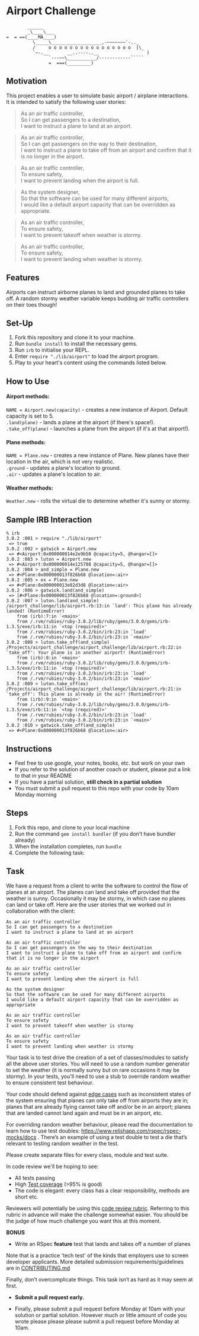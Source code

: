 Airport Challenge
=================

```
        ______
        _\____\___
=  = ==(____MA____)
          \_____\___________________,-~~~~~~~`-.._
          /     o o o o o o o o o o o o o o o o  |\_
          `~-.__       __..----..__                  )
                `---~~\___________/------------`````
                =  ===(_________)

```

## Motivation
This project enables a user to simulate basic airport / airplane interactions. It is intended to satisfy the following user stories:

> As an air traffic controller,  
> So I can get passengers to a destination,  
> I want to instruct a plane to land at an airport.

> As an air traffic controller,  
> So I can get passengers on the way to their destination,  
> I want to instruct a plane to take off from an airport and confirm that it is no longer in the airport.

> As an air traffic controller,  
> To ensure safety,  
> I want to prevent landing when the airport is full.

> As the system designer,  
> So that the software can be used for many different airports,  
> I would like a default airport capacity that can be overridden as appropriate.

> As an air traffic controller,  
> To ensure safety,  
> I want to prevent takeoff when weather is stormy.

> As an air traffic controller,  
> To ensure safety,  
> I want to prevent landing when weather is stormy.

## Features
Airports can instruct airborne planes to land and grounded planes to take off. A random stormy weather variable keeps budding air traffic controllers on their toes though!

## Set-Up
1. Fork this repository and clone it to your machine.
2. Run ```bundle install``` to install the necessary gems.
3. Run ```irb``` to initialise your REPL.
4. Enter ```require "./lib/airport"``` to load the airport program.
5. Play to your heart's content using the commands listed below.

## How to Use
#### Airport methods:  
```NAME = Airport.new(capacity)``` - creates a new instance of Airport. Default capacity is set to 5.  
```.land(plane)``` - lands a plane at the airport (if there's space!).  
```.take_off(plane)``` - launches a plane from the airport (if it's at that airport!).  

#### Plane methods:
```NAME = Plane.new``` - creates a new instance of Plane. New planes have their location in the air, which is not very realistic.  
```.ground``` - updates a plane's location to ground.  
```.air``` - updates a plane's location to air.  

#### Weather methods:
```Weather.new``` - rolls the virtual die to determine whether it's sunny or stormy.

## Sample IRB Interaction
```
% irb  
3.0.2 :001 > require "./lib/airport"  
 => true  
3.0.2 :002 > gatwick = Airport.new  
 => #<Airport:0x000000014e2e9b50 @capacity=5, @hangar=[]>  
3.0.2 :003 > luton = Airport.new  
 => #<Airport:0x000000014e125788 @capacity=5, @hangar=[]>  
3.0.2 :004 > and_simple = Plane.new  
 => #<Plane:0x000000013f826b68 @location=:air>  
3.0.2 :005 > ex = Plane.new  
 => #<Plane:0x000000013e82d3d8 @location=:air>  
3.0.2 :006 > gatwick.land(and_simple)  
 => [#<Plane:0x000000013f826b68 @location=:ground>]  
3.0.2 :007 > luton.land(and_simple)  
/airport_challenge/lib/airport.rb:13:in `land': This plane has already landed! (RuntimeError)  
	from (irb):7:in `<main>'  
	from /.rvm/rubies/ruby-3.0.2/lib/ruby/gems/3.0.0/gems/irb-1.3.5/exe/irb:11:in `<top (required)>'  
	from /.rvm/rubies/ruby-3.0.2/bin/irb:23:in `load'  
	from /.rvm/rubies/ruby-3.0.2/bin/irb:23:in `<main>'  
3.0.2 :008 > luton.take_off(and_simple)  
/Projects/airport_challenge/airport_challenge/lib/airport.rb:22:in `take_off': Your plane is in another airport! (RuntimeError)  
	from (irb):8:in `<main>'  
	from /.rvm/rubies/ruby-3.0.2/lib/ruby/gems/3.0.0/gems/irb-1.3.5/exe/irb:11:in `<top (required)>'  
	from /.rvm/rubies/ruby-3.0.2/bin/irb:23:in `load'  
	from /.rvm/rubies/ruby-3.0.2/bin/irb:23:in `<main>'  
3.0.2 :009 > luton.take_off(ex)  
/Projects/airport_challenge/airport_challenge/lib/airport.rb:21:in `take_off': This plane is already in the air! (RuntimeError)  
	from (irb):9:in `<main>'  
	from /.rvm/rubies/ruby-3.0.2/lib/ruby/gems/3.0.0/gems/irb-1.3.5/exe/irb:11:in `<top (required)>'  
	from /.rvm/rubies/ruby-3.0.2/bin/irb:23:in `load'  
	from /.rvm/rubies/ruby-3.0.2/bin/irb:23:in `<main>'  
3.0.2 :010 > gatwick.take_off(and_simple)  
 => #<Plane:0x000000013f826b68 @location=:air>  
```

















Instructions
---------

* Feel free to use google, your notes, books, etc. but work on your own
* If you refer to the solution of another coach or student, please put a link to that in your README
* If you have a partial solution, **still check in a partial solution**
* You must submit a pull request to this repo with your code by 10am Monday morning

Steps
-------

1. Fork this repo, and clone to your local machine
2. Run the command `gem install bundler` (if you don't have bundler already)
3. When the installation completes, run `bundle`
4. Complete the following task:

Task
-----

We have a request from a client to write the software to control the flow of planes at an airport. The planes can land and take off provided that the weather is sunny. Occasionally it may be stormy, in which case no planes can land or take off.  Here are the user stories that we worked out in collaboration with the client:

```
As an air traffic controller 
So I can get passengers to a destination 
I want to instruct a plane to land at an airport

As an air traffic controller 
So I can get passengers on the way to their destination 
I want to instruct a plane to take off from an airport and confirm that it is no longer in the airport

As an air traffic controller 
To ensure safety 
I want to prevent landing when the airport is full 

As the system designer
So that the software can be used for many different airports
I would like a default airport capacity that can be overridden as appropriate

As an air traffic controller 
To ensure safety 
I want to prevent takeoff when weather is stormy 

As an air traffic controller 
To ensure safety 
I want to prevent landing when weather is stormy 
```

Your task is to test drive the creation of a set of classes/modules to satisfy all the above user stories. You will need to use a random number generator to set the weather (it is normally sunny but on rare occasions it may be stormy). In your tests, you'll need to use a stub to override random weather to ensure consistent test behaviour.

Your code should defend against [edge cases](http://programmers.stackexchange.com/questions/125587/what-are-the-difference-between-an-edge-case-a-corner-case-a-base-case-and-a-b) such as inconsistent states of the system ensuring that planes can only take off from airports they are in; planes that are already flying cannot take off and/or be in an airport; planes that are landed cannot land again and must be in an airport, etc.

For overriding random weather behaviour, please read the documentation to learn how to use test doubles: https://www.relishapp.com/rspec/rspec-mocks/docs . There’s an example of using a test double to test a die that’s relevant to testing random weather in the test.

Please create separate files for every class, module and test suite.

In code review we'll be hoping to see:

* All tests passing
* High [Test coverage](https://github.com/makersacademy/course/blob/main/pills/test_coverage.md) (>95% is good)
* The code is elegant: every class has a clear responsibility, methods are short etc. 

Reviewers will potentially be using this [code review rubric](docs/review.md).  Referring to this rubric in advance will make the challenge somewhat easier.  You should be the judge of how much challenge you want this at this moment.

**BONUS**

* Write an RSpec **feature** test that lands and takes off a number of planes

Note that is a practice 'tech test' of the kinds that employers use to screen developer applicants.  More detailed submission requirements/guidelines are in [CONTRIBUTING.md](CONTRIBUTING.md)

Finally, don’t overcomplicate things. This task isn’t as hard as it may seem at first.

* **Submit a pull request early.**

* Finally, please submit a pull request before Monday at 10am with your solution or partial solution.  However much or little amount of code you wrote please please please submit a pull request before Monday at 10am.
